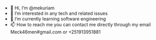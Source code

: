 - 👋 Hi, I’m @mekuriam
- 👀 I’m interested in any tech and related issues
- 🌱 I’m currently learning software engineering 
- 📫 How to reach me you can contact me directly through my email Meck46men#gmail.com or +251913951881

<!---
mekuriam/mekuriam is a ✨ special ✨ repository because its `README.md` (this file) appears on your GitHub profile.
You can click the Preview link to take a look at your changes.
--->
